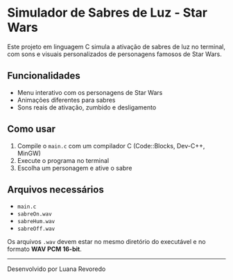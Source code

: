 # Simulador de Sabres de Luz - Star Wars

Este projeto em linguagem C simula a ativação de sabres de luz no terminal, com sons e visuais personalizados de personagens famosos de Star Wars.

## Funcionalidades

- Menu interativo com os personagens de Star Wars
- Animações diferentes para sabres
- Sons reais de ativação, zumbido e desligamento

## Como usar

1. Compile o `main.c` com um compilador C (Code::Blocks, Dev-C++, MinGW)
2. Execute o programa no terminal
3. Escolha um personagem e ative o sabre

## Arquivos necessários

- `main.c`
- `sabreOn.wav`
- `sabreHum.wav`
- `sabreOff.wav`

Os arquivos `.wav` devem estar no mesmo diretório do executável e no formato **WAV PCM 16-bit**.

---

Desenvolvido por Luana Revoredo
